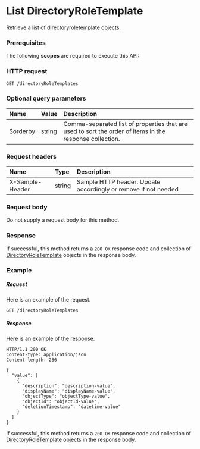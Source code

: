 # List DirectoryRoleTemplate

Retrieve a list of directoryroletemplate objects.
### Prerequisites
The following **scopes** are required to execute this API: 
### HTTP request
<!-- { "blockType": "ignored" } -->
```http
GET /directoryRoleTemplates
```
### Optional query parameters
|Name|Value|Description|
|:---------------|:--------|:-------|
|$orderby|string|Comma-separated list of properties that are used to sort the order of items in the response collection.|

### Request headers
| Name       | Type | Description|
|:-----------|:------|:----------|
| X-Sample-Header  | string  | Sample HTTP header. Update accordingly or remove if not needed|

### Request body
Do not supply a request body for this method.
### Response
If successful, this method returns a `200 OK` response code and collection of [DirectoryRoleTemplate](../resources/directoryroletemplate.md) objects in the response body.
### Example
##### Request
Here is an example of the request.
<!-- {
  "blockType": "request",
  "name": "get_directoryroletemplates"
}-->
```http
GET /directoryRoleTemplates
```
##### Response
Here is an example of the response.
<!-- {
  "blockType": "response",
  "truncated": false,
  "@odata.type": "microsoft.graph.directoryroletemplate",
  "isCollection": true
} -->
```http
HTTP/1.1 200 OK
Content-type: application/json
Content-length: 236

{
  "value": [
    {
      "description": "description-value",
      "displayName": "displayName-value",
      "objectType": "objectType-value",
      "objectId": "objectId-value",
      "deletionTimestamp": "datetime-value"
    }
  ]
}
```
If successful, this method returns a `200 OK` response code and collection of [DirectoryRoleTemplate](../resources/directoryroletemplate.md) objects in the response body.

<!-- uuid: 814ad71d-782d-4d3d-a6fc-7878afeec9b9
2015-10-18 19:39:26 UTC -->
<!-- {
  "type": "#page.annotation",
  "description": "List DirectoryRoleTemplate",
  "keywords": "",
  "section": "documentation",
  "tocPath": ""
}-->
